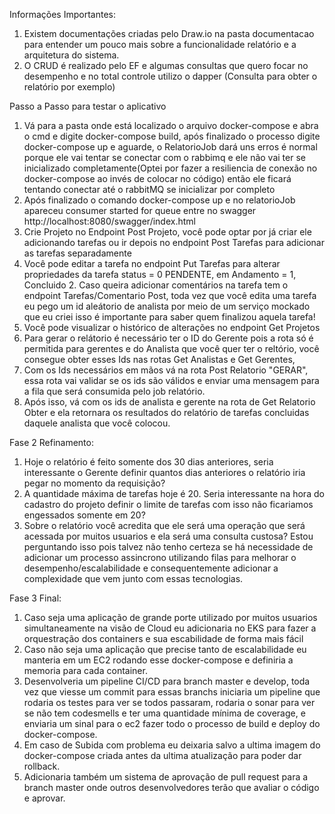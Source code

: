 Informações Importantes:
1. Existem documentações criadas pelo Draw.io na pasta documentacao para entender um pouco mais sobre a funcionalidade relatório e a arquitetura do sistema.
2. O CRUD é realizado pelo EF e algumas consultas que quero focar no desempenho e no total controle utilizo o dapper (Consulta para obter o relatório por exemplo)
   
Passo a Passo para testar o aplicativo
1. Vá para a pasta onde está localizado o arquivo docker-compose e abra o cmd e digite docker-compose build, após finalizado o processo digite docker-compose up e aguarde, o RelatorioJob dará uns erros é normal porque ele vai tentar se conectar com o rabbimq e ele não vai ter se inicializado completamente(Optei por fazer a resiliencia de conexão no docker-compose ao invés de colocar no código) então ele ficará tentando conectar até o rabbitMQ se inicializar por completo
2. Após finalizado o comando docker-compose up e no relatorioJob apareceu consumer started for queue  entre no swagger http://localhost:8080/swagger/index.html
3. Crie Projeto no Endpoint Post Projeto, você pode optar por já criar ele adicionando tarefas ou ir depois no endpoint Post Tarefas para adicionar as tarefas separadamente
4. Você pode editar a tarefa no endpoint Put Tarefas para alterar propriedades da tarefa status = 0 PENDENTE, em Andamento = 1, Concluido 2. Caso queira adicionar comentários na tarefa tem o endpoint Tarefas/Comentario Post, toda vez que você edita uma tarefa eu pego um id aleátorio de analista por meio de um serviço mockado que eu criei isso é importante para saber quem finalizou aquela tarefa!
5. Você pode visualizar o histórico de alterações no endpoint Get Projetos
6. Para gerar o relátorio é necessário ter o ID do Gerente pois a rota só é permitida para gerentes e do Analista que você quer ter o reltório, você consegue obter esses Ids nas rotas Get Analistas e Get Gerentes,
7. Com os Ids necessários em mãos vá na rota Post Relatorio "GERAR", essa rota vai validar se os ids são válidos e enviar uma mensagem para a fila que será consumida pelo job relatório.
8. Após isso, vá com os ids de analista e gerente na rota de Get Relatorio Obter e ela retornara os resultados do relatório de tarefas concluidas daquele analista que você colocou.

Fase 2 Refinamento:
1. Hoje o relatório é feito somente dos 30 dias anteriores, seria interessante o Gerente definir quantos dias anteriores o relatório iria pegar no momento da requisição?
2. A quantidade máxima de tarefas hoje é 20. Seria interessante na hora do cadastro do projeto definir o limite de tarefas com isso não ficariamos engessados somente em 20?
3. Sobre o relatório você acredita que ele será uma operação que será acessada por muitos usuarios e ela será uma consulta custosa? Estou perguntando isso pois talvez não tenho certeza se há necessidade de adicionar um processo assincrono utilizando filas para melhorar o desempenho/escalabilidade e consequentemente adicionar a complexidade que vem junto com essas tecnologias.

Fase 3 Final:
1. Caso seja uma aplicação de grande porte utilizado por muitos usuarios simultaneamente na visão de Cloud eu adicionaria no EKS para fazer a orquestração dos containers e sua escabilidade de forma mais fácil
2. Caso não seja uma aplicação que precise tanto de escalabilidade eu manteria em um EC2 rodando esse docker-compose e definiria a memoria para cada container.
3. Desenvolveria um pipeline CI/CD para branch master e develop, toda vez que viesse um commit para essas branchs iniciaria um pipeline que rodaria os testes para ver se todos passaram, rodaria o sonar para ver se não tem codesmells e ter uma quantidade mínima de coverage, e enviaria um sinal para o ec2 fazer todo o processo de build e deploy do docker-compose.
4. Em caso de Subida com problema eu deixaria salvo a ultima imagem do docker-compose criada antes da ultima atualização para poder dar rollback.
5. Adicionaria também um sistema de aprovação de pull request para a branch master onde outros desenvolvedores terão que avaliar o código e aprovar.
